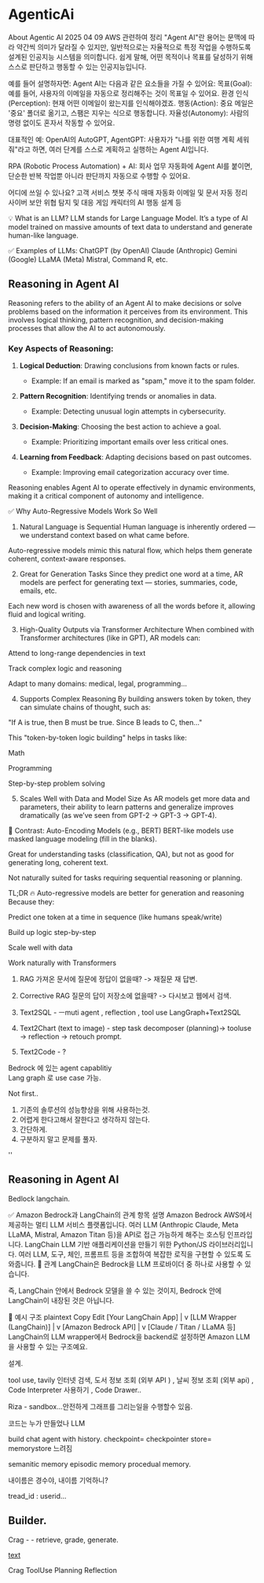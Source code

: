 # AgenticAi 
About Agentic AI
2025 04 09 AWS 관련하여 정리
"Agent AI"란 용어는 문맥에 따라 약간씩 의미가 달라질 수 있지만, 일반적으로는 자율적으로 특정 작업을 수행하도록 설계된 인공지능 시스템을 의미합니다. 쉽게 말해, 어떤 목적이나 목표를 달성하기 위해 스스로 판단하고 행동할 수 있는 인공지능입니다.

예를 들어 설명하자면:
Agent AI는 다음과 같은 요소들을 가질 수 있어요:
목표(Goal): 예를 들어, 사용자의 이메일을 자동으로 정리해주는 것이 목표일 수 있어요.
환경 인식(Perception): 현재 어떤 이메일이 왔는지를 인식해야겠죠.
행동(Action): 중요 메일은 '중요' 폴더로 옮기고, 스팸은 지우는 식으로 행동합니다.
자율성(Autonomy): 사람의 명령 없이도 혼자서 작동할 수 있어요.

대표적인 예:
OpenAI의 AutoGPT, AgentGPT: 사용자가 "나를 위한 여행 계획 세워줘"라고 하면, 여러 단계를 스스로 계획하고 실행하는 Agent AI입니다.

RPA (Robotic Process Automation) + AI: 회사 업무 자동화에 Agent AI를 붙이면, 단순한 반복 작업뿐 아니라 판단까지 자동으로 수행할 수 있어요.

어디에 쓰일 수 있나요?
고객 서비스 챗봇
주식 매매 자동화
이메일 및 문서 자동 정리
사이버 보안 위협 탐지 및 대응
게임 캐릭터의 AI 행동 설계 등


💡 What is an LLM?
LLM stands for Large Language Model.
It’s a type of AI model trained on massive amounts of text data to understand and generate human-like language.

✅ Examples of LLMs:
ChatGPT (by OpenAI)
Claude (Anthropic)
Gemini (Google)
LLaMA (Meta)
Mistral, Command R, etc.

## Reasoning in Agent AI

Reasoning refers to the ability of an Agent AI to make decisions or solve problems based on the information it perceives from its environment. This involves logical thinking, pattern recognition, and decision-making processes that allow the AI to act autonomously.

### Key Aspects of Reasoning:
1. **Logical Deduction**: Drawing conclusions from known facts or rules.
   - Example: If an email is marked as "spam," move it to the spam folder.
   
2. **Pattern Recognition**: Identifying trends or anomalies in data.
   - Example: Detecting unusual login attempts in cybersecurity.

3. **Decision-Making**: Choosing the best action to achieve a goal.
   - Example: Prioritizing important emails over less critical ones.

4. **Learning from Feedback**: Adapting decisions based on past outcomes.
   - Example: Improving email categorization accuracy over time.

Reasoning enables Agent AI to operate effectively in dynamic environments, making it a critical component of autonomy and intelligence.


✅ Why Auto-Regressive Models Work So Well
1. Natural Language is Sequential
Human language is inherently ordered — we understand context based on what came before.

Auto-regressive models mimic this natural flow, which helps them generate coherent, context-aware responses.

2. Great for Generation Tasks
Since they predict one word at a time, AR models are perfect for generating text — stories, summaries, code, emails, etc.

Each new word is chosen with awareness of all the words before it, allowing fluid and logical writing.

3. High-Quality Outputs via Transformer Architecture
When combined with Transformer architectures (like in GPT), AR models can:

Attend to long-range dependencies in text

Track complex logic and reasoning

Adapt to many domains: medical, legal, programming...

4. Supports Complex Reasoning
By building answers token by token, they can simulate chains of thought, such as:

"If A is true, then B must be true. Since B leads to C, then…"

This "token-by-token logic building" helps in tasks like:

Math

Programming

Step-by-step problem solving

5. Scales Well with Data and Model Size
As AR models get more data and parameters, their ability to learn patterns and generalize improves dramatically (as we’ve seen from GPT-2 → GPT-3 → GPT-4).

🤖 Contrast: Auto-Encoding Models (e.g., BERT)
BERT-like models use masked language modeling (fill in the blanks).

Great for understanding tasks (classification, QA), but not as good for generating long, coherent text.

Not naturally suited for tasks requiring sequential reasoning or planning.

TL;DR
🔥 Auto-regressive models are better for generation and reasoning
Because they:

Predict one token at a time in sequence (like humans speak/write)

Build up logic step-by-step

Scale well with data

Work naturally with Transformers

1. RAG  가져온 문서에 질문에 정답이 없을때? -> 재질문 재 답변. 
2. Corrective RAG 질문의 답이 저장소에 없을때? -> 다시보고 웹에서 검색. 

3. Text2SQL - ㅡmuti agent , reflection , tool use  LangGraph+Text2SQL
4. Text2Chart (text to image) - step task decomposer (planning)-> tooluse -> reflection -> retouch prompt.
5. Text2Code - ? 


Bedrock 에 있는 agent capablitiy  
Lang graph 로 use case 가능. 

Not first..
1. 기존의 솔루션의 성능향상을 위해 사용하는것. 
2. 어렵게 한다고해서 잘한다고 생각하지 않는다. 
3. 간단하게. 
4. 구분하지 말고 문제를 풀자. 

''
## Reasoning in Agent AI

Bedlock langchain. 




✅ Amazon Bedrock과 LangChain의 관계
항목	설명
Amazon Bedrock	AWS에서 제공하는 멀티 LLM 서비스 플랫폼입니다. 여러 LLM (Anthropic Claude, Meta LLaMA, Mistral, Amazon Titan 등)을 API로 접근 가능하게 해주는 호스팅 인프라입니다.
LangChain	LLM 기반 애플리케이션을 만들기 위한 Python/JS 라이브러리입니다. 여러 LLM, 도구, 체인, 프롬프트 등을 조합하여 복잡한 로직을 구현할 수 있도록 도와줍니다.
🤝 관계
LangChain은 Bedrock을 LLM 프로바이더 중 하나로 사용할 수 있습니다.

즉, LangChain 안에서 Bedrock 모델을 쓸 수 있는 것이지, Bedrock 안에 LangChain이 내장된 것은 아닙니다.

🔧 예시 구조
plaintext
Copy
Edit
[Your LangChain App]
        |
        v
[LLM Wrapper (LangChain)]
        |
        v
[Amazon Bedrock API]
        |
        v
[Claude / Titan / LLaMA 등]
LangChain의 LLM wrapper에서 Bedrock을 backend로 설정하면 Amazon LLM을 사용할 수 있는 구조예요.




설계. 


tool use, tavily 인터넷 검색, 도서 정보 조회 (외부 API ) , 날씨 정보 조회 (외부 api) , Code Interpreter 사용하기 , Code Drawer..

Riza - sandbox...안전하게 그래프를 그리는일을 수행할수 있음. 

코드는 누가 만들었나 LLM 

build chat agent with history. 
checkpoint= checkpointer store= memorystore 
느려짐


semanitic memory
episodic memory
procedual memory. 

내이름은 경수야, 내이름 기억하니?

tread_id : userid... 



## Builder. 
Crag -  - retrieve, grade, generate. 

[text](https://build.langchain.com/)



Crag 
ToolUse
Planning
Reflection 